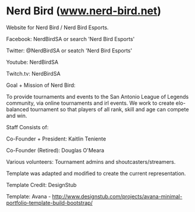 # Nerd Bird (www.nerd-bird.net)

Website for Nerd Bird / Nerd Bird Esports.

  Facebook: NerdBirdSA or search 'Nerd Bird Esports'
  
  Twitter: @NerdBirdSA or seatch 'Nerd Bird Esports'
  
  Youtube: NerdBirdSA
  
  Twitch.tv: NerdBirdSA

Goal + Mission of Nerd Bird: 

  To provide tournaments and events to the San Antonio League of Legends community, via online tournaments and irl events.
  We work to create elo-balanced tournament so that players of all rank, skill and age can compete and win.

Staff Consists of:

  Co-Founder + President: Kaitlin Teniente
  
  Co-Founder (Retired): Douglas O'Meara
  
  Various volunteers: Tournament admins and shoutcasters/streamers.

Template was adapted and modified to create the current representation.

Template Credit: DesignStub

Template: Avana - http://www.designstub.com/projects/avana-minimal-portfolio-template-build-bootstrap/

